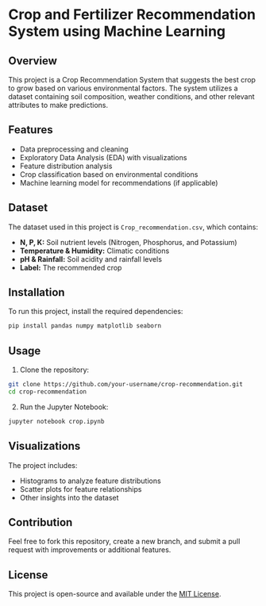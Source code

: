 # Crop and Fertilizer Recommendation System using Machine Learning

## Overview
This project is a Crop Recommendation System that suggests the best crop to grow based on various environmental factors. The system utilizes a dataset containing soil composition, weather conditions, and other relevant attributes to make predictions.

## Features
- Data preprocessing and cleaning
- Exploratory Data Analysis (EDA) with visualizations
- Feature distribution analysis
- Crop classification based on environmental conditions
- Machine learning model for recommendations (if applicable)

## Dataset
The dataset used in this project is `Crop_recommendation.csv`, which contains:
- **N, P, K:** Soil nutrient levels (Nitrogen, Phosphorus, and Potassium)
- **Temperature & Humidity:** Climatic conditions
- **pH & Rainfall:** Soil acidity and rainfall levels
- **Label:** The recommended crop

## Installation
To run this project, install the required dependencies:
```bash
pip install pandas numpy matplotlib seaborn
```

## Usage
1. Clone the repository:
```bash
git clone https://github.com/your-username/crop-recommendation.git
cd crop-recommendation
```
2. Run the Jupyter Notebook:
```bash
jupyter notebook crop.ipynb
```

## Visualizations
The project includes:
- Histograms to analyze feature distributions
- Scatter plots for feature relationships
- Other insights into the dataset

## Contribution
Feel free to fork this repository, create a new branch, and submit a pull request with improvements or additional features.

## License
This project is open-source and available under the [MIT License](LICENSE).

